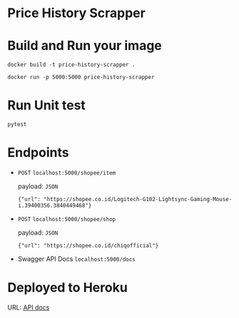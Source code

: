 # Price History Scrapper

# Build and Run your image

```
docker build -t price-history-scrapper .
```

```
docker run -p 5000:5000 price-history-scrapper
```

# Run Unit test

```
pytest
```

# Endpoints

- `POST` `localhost:5000/shopee/item`

  payload: `JSON`
  ```
  {"url": "https://shopee.co.id/Logitech-G102-Lightsync-Gaming-Mouse-i.39400356.3840449468"}
  ```
  
- `POST` `localhost:5000/shopee/shop`

  payload: `JSON`
  ```
  {"url": "https://shopee.co.id/chiqofficial"}
  ```
  
- Swagger API Docs `localhost:5000/docs`

# Deployed to Heroku

URL: [API docs](https://scrapper-harga.herokuapp.com/docs)
